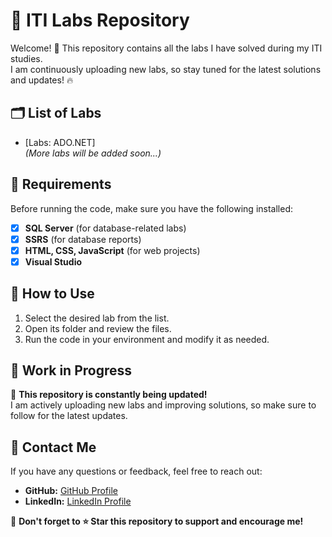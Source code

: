 # 🚀 ITI Labs Repository  

Welcome! 👋 This repository contains all the labs I have solved during my ITI studies.  
I am continuously uploading new labs, so stay tuned for the latest solutions and updates! 🔥  

## 🗂️ List of Labs  
- [Labs: ADO.NET]   
_(More labs will be added soon...)_  

## 🔧 Requirements  
Before running the code, make sure you have the following installed:  
- [X] **SQL Server** (for database-related labs)  
- [X] **SSRS** (for database reports)  
- [X] **HTML, CSS, JavaScript** (for web projects)
- [X] **Visual Studio** 

## 📌 How to Use  
1. Select the desired lab from the list.  
2. Open its folder and review the files.  
3. Run the code in your environment and modify it as needed.  

## 🚀 Work in Progress  
🔄 **This repository is constantly being updated!**  
I am actively uploading new labs and improving solutions, so make sure to follow for the latest updates.  

## 📩 Contact Me  
If you have any questions or feedback, feel free to reach out:  
- **GitHub:** [GitHub Profile](https://github.com/AhmedHakim0)  
- **LinkedIn:** [LinkedIn Profile](https://www.linkedin.com/in/ahmedhakim0/)  

🎯 **Don't forget to ⭐ Star this repository to support and encourage me!**  
